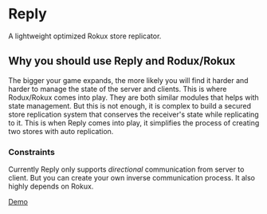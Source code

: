 # Reply

A lightweight optimized Rokux store replicator.

## Why you should use Reply and Rodux/Rokux

The bigger your game expands, the more likely you will find it harder and harder to
manage the state of the server and clients. This is where Rodux/Rokux comes into play.
They are both similar modules that helps with state management. But this is not enough,
it is complex to build a secured store replication system that conserves the receiver's
state while replicating to it. This is when Reply comes into play, it simplifies the
process of creating two stores with auto replication.

### Constraints

Currently Reply only supports _directional_ communication from server to client.
But you can create your own inverse communication process. It also highly depends
on Rokux.

[Demo]()
